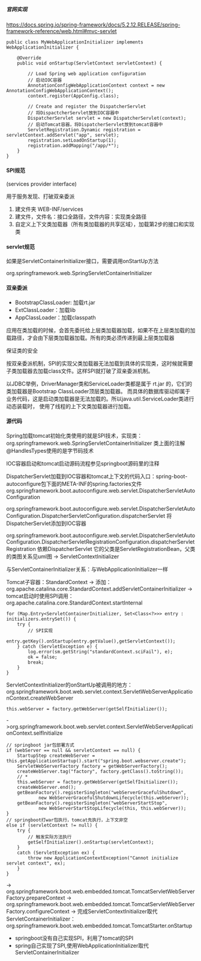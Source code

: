 ##### 官网实现
https://docs.spring.io/spring-framework/docs/5.2.12.RELEASE/spring-framework-reference/web.html#mvc-servlet
```
public class MyWebApplicationInitializer implements WebApplicationInitializer {

    @Override
    public void onStartup(ServletContext servletContext) {

        // Load Spring web application configuration
        // 启动IOC容器
        AnnotationConfigWebApplicationContext context = new AnnotationConfigWebApplicationContext();
        context.register(AppConfig.class);

        // Create and register the DispatcherServlet
        // 将DispactcherServlet放到IOC容器中
        DispatcherServlet servlet = new DispatcherServlet(context);
        // 启动Tomcat容器，将DispatcherServlet放到tomcat容器中
        ServletRegistration.Dynamic registration = servletContext.addServlet("app", servlet);
        registration.setLoadOnStartup(1);
        registration.addMapping("/app/*");
    }
}
```

#### SPI规范
(services provider interface)

用于服务发现、打破双亲委派

1. 建文件夹 WEB-INF/services
2. 建文件，文件名：接口全路径，文件内容：实现类全路径
3. 自定义上下文类加载器（所有类加载器的共享区域），加载第2步的接口和实现类

#### servlet规范
如果是ServletContainerInitializer接口，需要调用onStartUp方法

org.springframework.web.SpringServletContainerInitializer

#### 双亲委派
* BootstrapClassLoader: 加载rt.jar
* ExtClassLoader：加载lib
* AppClassLoader：加载classpath

应用在类加载的时候，会首先委托给上层类加载器加载，如果不在上层类加载的加载路径，才会由下层类加载器加载。所有的类必须传递到最上层类加载器

保证类的安全

按双亲委派机制，SPI的实现父类加载器无法加载到具体的实现类，这时候就需要子类加载器去加载class文件。这样SPI就打破了双亲委派机制。

以JDBC举例，DriverManager类和ServiceLoader类都是属于 rt.jar 的，它们的类加载器是Bootstrap ClassLoader顶层类加载器。
而具体的数据库驱动却属于业务代码，这是启动类加载器是无法加载的。所以java.util.ServiceLoader类进行动态装载时，
使用了线程的上下文类加载器进行加载。

#### 源代码

Spring加载tomcat初始化类使用的就是SPI技术，实现类：org.springframework.web.SpringServletContainerInitializer
类上面的注解@HandlesTypes使用的是字节码技术

IOC容器启动和tomcat启动源码流程参见springboot源码里的注释

DispatcherServlet加载到IOC容器和tomcat上下文的代码入口：spring-boot-autoconfigure包下面的META-INF的spring.factories文件
org.springframework.boot.autoconfigure.web.servlet.DispatcherServletAutoConfiguration


org.springframework.boot.autoconfigure.web.servlet.DispatcherServletAutoConfiguration.DispatcherServletConfiguration.dispatcherServlet
将DispatcherServlet添加到IOC容器

org.springframework.boot.autoconfigure.web.servlet.DispatcherServletAutoConfiguration.DispatcherServletRegistrationConfiguration.dispatcherServletRegistration
依赖DispatcherServlet
它的父类是ServletRegistrationBean，父类的类图关系见uml图 -> ServletContextInitializer

与ServletContainerInitializer关系：与WebApplicationInitializer一样

Tomcat子容器：StandardContext 
-> 添加：org.apache.catalina.core.StandardContext.addServletContainerInitializer
-> tomcat启动时使用SPI调用：org.apache.catalina.core.StandardContext.startInternal
```
for (Map.Entry<ServletContainerInitializer, Set<Class<?>>> entry : initializers.entrySet()) {
    try {
        // SPI实现
        entry.getKey().onStartup(entry.getValue(),getServletContext());
    } catch (ServletException e) {
        log.error(sm.getString("standardContext.sciFail"), e);
        ok = false;
        break;
    }
}
```

ServletContextInitializer的onStartUp被调用的地方：org.springframework.boot.web.servlet.context.ServletWebServerApplicationContext.createWebServer
```
this.webServer = factory.getWebServer(getSelfInitializer());
```
->org.springframework.boot.web.servlet.context.ServletWebServerApplicationContext.selfInitialize
```
// springboot jar包部署方式
if (webServer == null && servletContext == null) {
	StartupStep createWebServer = this.getApplicationStartup().start("spring.boot.webserver.create");
	ServletWebServerFactory factory = getWebServerFactory();
	createWebServer.tag("factory", factory.getClass().toString());
    // *
	this.webServer = factory.getWebServer(getSelfInitializer());
	createWebServer.end();
	getBeanFactory().registerSingleton("webServerGracefulShutdown",
			new WebServerGracefulShutdownLifecycle(this.webServer));
	getBeanFactory().registerSingleton("webServerStartStop",
			new WebServerStartStopLifecycle(this, this.webServer));
}
// springboot打war包执行，tomcat先执行，上下文非空
else if (servletContext != null) {
	try {
        // 触发实际方法执行
		getSelfInitializer().onStartup(servletContext);
	}
	catch (ServletException ex) {
		throw new ApplicationContextException("Cannot initialize servlet context", ex);
	}
}
```
-> org.springframework.boot.web.embedded.tomcat.TomcatServletWebServerFactory.prepareContext
-> org.springframework.boot.web.embedded.tomcat.TomcatServletWebServerFactory.configureContext
-> 完成ServletContextInitializer取代ServletContainerInitializer：org.springframework.boot.web.embedded.tomcat.TomcatStarter.onStartup

* springboot没有自己实现SPI，利用了tomcat的SPI
* spring自己实现了SPI,使用WebApplicationInitializer取代ServletContainerInitializer


